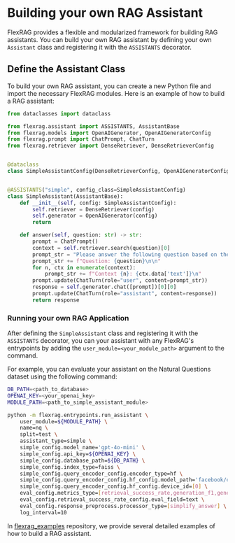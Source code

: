 # Building your own RAG Assistant
FlexRAG provides a flexible and modularized framework for building RAG assistants. You can build your own RAG assistant by defining your own `Assistant` class and registering it with the `ASSISTANTS` decorator.

## Define the Assistant Class
To build your own RAG assistant, you can create a new Python file and import the necessary FlexRAG modules. Here is an example of how to build a RAG assistant:

```python
from dataclasses import dataclass

from flexrag.assistant import ASSISTANTS, AssistantBase
from flexrag.models import OpenAIGenerator, OpenAIGeneratorConfig
from flexrag.prompt import ChatPrompt, ChatTurn
from flexrag.retriever import DenseRetriever, DenseRetrieverConfig


@dataclass
class SimpleAssistantConfig(DenseRetrieverConfig, OpenAIGeneratorConfig): ...


@ASSISTANTS("simple", config_class=SimpleAssistantConfig)
class SimpleAssistant(AssistantBase):
    def __init__(self, config: SimpleAssistantConfig):
        self.retriever = DenseRetriever(config)
        self.generator = OpenAIGenerator(config)
        return

    def answer(self, question: str) -> str:
        prompt = ChatPrompt()
        context = self.retriever.search(question)[0]
        prompt_str = "Please answer the following question based on the given text.\n\n"
        prompt_str += f"Question: {question}\n\n"
        for n, ctx in enumerate(context):
            prompt_str += f"Context {n}: {ctx.data['text']}\n"
        prompt.update(ChatTurn(role="user", content=prompt_str))
        response = self.generator.chat([prompt])[0][0]
        prompt.update(ChatTurn(role="assistant", content=response))
        return response
```


### Running your own RAG Application
After defining the `SimpleAssistant` class and registering it with the `ASSISTANTS` decorator, you can your assistant with any FlexRAG's entrypoints by adding the `user_module=<your_module_path>` argument to the command. 

For example, you can evaluate your assistant on the Natural Questions dataset using the following command:

```bash
DB_PATH=<path_to_database>
OPENAI_KEY=<your_openai_key>
MODULE_PATH=<path_to_simple_assistant_module>

python -m flexrag.entrypoints.run_assistant \
    user_module=${MODULE_PATH} \
    name=nq \
    split=test \
    assistant_type=simple \
    simple_config.model_name='gpt-4o-mini' \
    simple_config.api_key=${OPENAI_KEY} \
    simple_config.database_path=${DB_PATH} \
    simple_config.index_type=faiss \
    simple_config.query_encoder_config.encoder_type=hf \
    simple_config.query_encoder_config.hf_config.model_path='facebook/contriever-msmarco' \
    simple_config.query_encoder_config.hf_config.device_id=[0] \
    eval_config.metrics_type=[retrieval_success_rate,generation_f1,generation_em] \
    eval_config.retrieval_success_rate_config.eval_field=text \
    eval_config.response_preprocess.processor_type=[simplify_answer] \
    log_interval=10
```

In [flexrag_examples](https://github.com/ictnlp/flexrag_examples) repository, we provide several detailed examples of how to build a RAG assistant.
